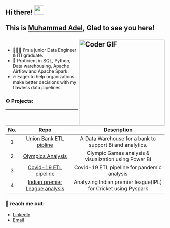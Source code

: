 <h2 align="left">
 <abc>
  <br>Hi there! <img src="https://user-images.githubusercontent.com/42378118/110234147-e3259600-7f4e-11eb-95be-0c4047144dea.gif" width="30"><br>
  <br> This is <a href="https://www.linkedin.com/in/3adiola/" target="_blank">Muhammad Adel</a>, Glad to see you here! <br>
  <br>
    <img align="right" src="https://media.giphy.com/media/SWoSkN6DxTszqIKEqv/giphy.gif" alt="Coder GIF" width="270">
 </abc>

### 
- 👨🏻‍💻 I'm a junior Data Engineer & ITI graduate.
- 🧠 Proficient in SQL, Python, Data warehousing, Apache Airflow and Apache Spark.
- 🔥 Eager to help organizations make better decisions with my flawless data pipelines.

### ⚙️ Projects:
--------
| No. | Repo | Description
| :--: | :--: | :--: |
| 1 | [Union Bank ETL pipline](https://github.com/3adiola/Data-Engineering/tree/main/Bank_ETL_SSIS) | A Data Warehouse for a bank to support Bi and analytics. |
| 2 | [Olympics Analysis](https://github.com/muhammadaadel/olympics-analysis-and-visualiztion) | Olympic Games analysis & visualization using Power BI |
| 3 | [Covid-19 ETL pipeline](https://github.com/3adiola/Data-Engineering/tree/main/6-%20Covid-19%20analysis) | Covid-19 ETL pipeline for pandemic analysis |
| 4 | [Indian premier League analysis](https://github.com/3adiola/Data-Engineering/tree/main/Indian%20Premier%20League%20data%20analysis%20project) | Analyzing Indian premier league(IPL) for Cricket using Pyspark|

### 📩 reach me out:
- [LinkedIn](https://www.linkedin.com/in/3adiola/)
- [Email](mailto:muhammad.aadel97@gmail.com)


